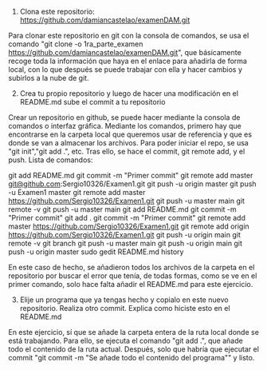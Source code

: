 1. Clona este repositorio: https://github.com/damiancastelao/examenDAM.git

Para clonar este repositorio en git con la consola de comandos, se usa el comando "git clone -o 1ra_parte_examen https://github.com/damiancastelao/examenDAM.git", que básicamente recoge toda la información que haya en el enlace para añadirla de forma local, con lo que después se puede trabajar con ella y hacer cambios y subirlos a la nube de git.

2. Crea tu propio repositorio y luego de hacer una modificación en el README.md sube el commit a tu repositorio

Crear un repositorio en github, se puede hacer mediante la consola de comandos o interfaz gráfica. Mediante los comandos, primero hay que encontrarse  en la carpeta local que queremos usar de referencia y que es donde se van a almacenar los archivos. Para poder iniciar el repo, se usa "git init","git add .", etc. Tras ello, se hace el commit, git remote add, y el push. Lista de comandos:


git add README.md
git commit -m "Primer commit"
git remote add master git@github.com:Sergio10326/Examen1.git
git push -u origin master
git push -u Examen1 master
git remote add master https://github.com/Sergio10326/Examen1.git
git push -u master main
git remote -v
git push -u master main
git add README.md
git commit -m "Primer commit"
git add .
git commit -m "Primer commit"
git remote add master https://github.com/Sergio10326/Examen1.git
git remote add origin https://github.com/Sergio10326/Examen1.git
git push -u origin main
git remote -v
git branch
git push -u master main
git push -u origin main
git push -u origin master
sudo gedit README.md
history


En este caso de hecho, se añadieron todos los archivos de la carpeta en el repositorio por buscar el error que tenía, de todas formas, como se ve en el primer comando, solo hace falta añadir el README.md para este ejercicio.

3. Elije un programa que ya tengas hecho y copialo en este nuevo repositorio. Realiza otro commit. Explica como hiciste esto en el README.md

En este ejercicio, sí que se añade la carpeta entera de la ruta local donde se está trabajando. Para ello, se ejecuta el comando "git add .", que añade todo el contenido de la ruta actual. Después, solo que habría que ejecutar el commit "git commit -m "Se añade todo el contenido del programa"" y listo.
